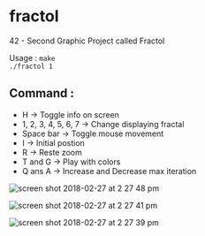 # fractol
42 - Second Graphic Project called Fractol

Usage : `make` <br />
`./fractol 1`

<h2>Command : </h2>
<ul>
<li>H -> Toggle info on screen</li>
<li>1, 2, 3, 4, 5, 6, 7 -> Change displaying fractal</li>
<li>Space bar -> Toggle mouse movement</li>
<li>I -> Initial postion</li>
<li>R -> Reste zoom</li>
<li>T and G -> Play with colors</li>
<li>Q ans A -> Increase and Decrease max iteration</li>
  </ul>

![screen shot 2018-02-27 at 2 27 48 pm](https://user-images.githubusercontent.com/27351943/36731732-e19e3650-1bcb-11e8-8b03-90d6df2e2da7.png)

![screen shot 2018-02-27 at 2 27 41 pm](https://user-images.githubusercontent.com/27351943/36731737-e70f213a-1bcb-11e8-9e7a-07ed2d0c0e52.png)

![screen shot 2018-02-27 at 2 27 39 pm](https://user-images.githubusercontent.com/27351943/36731746-ed277086-1bcb-11e8-85d4-3590e6aa259b.png)
